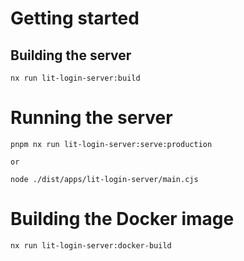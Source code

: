 # Getting started

## Building the server

```
nx run lit-login-server:build
```

# Running the server

```
pnpm nx run lit-login-server:serve:production

or

node ./dist/apps/lit-login-server/main.cjs
```

# Building the Docker image

```
nx run lit-login-server:docker-build
```
